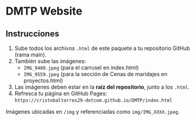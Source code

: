 # DMTP Website

## Instrucciones

1. Sube todos los archivos `.html` de este paquete a tu repositorio GitHub (rama main).
2. También sube las imágenes:
   - `IMG_9480.jpeg` (para el carrusel en index.html)
   - `IMG_9559.jpeg` (para la sección de Cenas de maridajes en proyectos.html)
3. Las imágenes deben estar en la **raíz del repositorio**, junto a los `.html`.
4. Refresca tu página en GitHub Pages:  
   `https://cristobaltorres29-dotcom.github.io/DMTP/index.html`



Imágenes ubicadas en `/img` y referenciadas como `img/IMG_XXXX.jpeg`.
